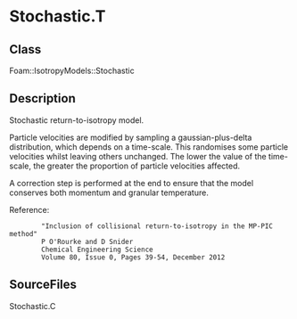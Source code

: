 # Stochastic.T 
## Class
Foam::IsotropyModels::Stochastic

## Description
Stochastic return-to-isotropy model.

Particle velocities are modified by sampling a gaussian-plus-delta
distribution, which depends on a time-scale. This randomises some particle
velocities whilst leaving others unchanged. The lower the value of the
time-scale, the greater the proportion of particle velocities affected.

A correction step is performed at the end to ensure that the model
conserves both momentum and granular temperature.

Reference:
```
        "Inclusion of collisional return-to-isotropy in the MP-PIC method"
        P O'Rourke and D Snider
        Chemical Engineering Science
        Volume 80, Issue 0, Pages 39-54, December 2012
```

## SourceFiles
Stochastic.C

